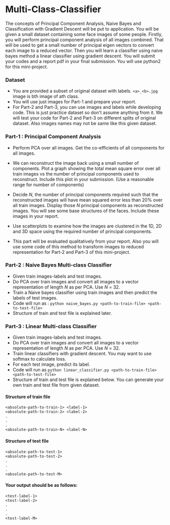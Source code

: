 # Multi-Class-Classifier

The concepts of Principal Component Analysis,
Naive Bayes and Classification with Gradient Descent will be put to
application. You will be given a small dataset containing some face
images of some people. Firstly, you will perform principal component
analysis of all images combined. That will be used to get a small
number of principal eigen vectors to convert each image to a reduced
vector. Then you will learn a classifier using naive bayes method a
linear classifier using gradient descent. You will submit your codes and
a report pdf in your final submission. You will use python2 for this
mini-project.

### Dataset
- You are provided a subset of original dataset with labels. `<a>_<b>.jpg`
  image is bth image of ath class.
- You will use just images for Part-1 and prepare your report.
- For Part-2 and Part-3, you can use images and labels while developing code.
  This is just practice dataset so don't assume anything from it. We will
  test your code for Part-2 and Part-3 on different splits of original dataset.
  Also images names may not be same like this given dataset.

### Part-1 : Principal Component Analysis

- Perform PCA over all images. Get the co-efficients of all components for
  all images.

- We can reconstruct the image back using a small number of components.
  Plot a graph showing the total mean square error over all train images
  vs the number of principal components used to reconstruct. Include
  this plot in your submission. (Use a reasonable range for number of components)

- Decide $N$, the number of principal components required such that the
  reconstructed images will have mean squared error less than 20% over
  all train images. Display those $N$ principal components as
  reconstructed images.  You will see some base structures of the
  faces. Include these images in your report.

- Use scatterplots to examine how the images are clustered in the 1D, 2D
  and 3D space using the required number of principal components.

- This part will be evaluated qualitatively from your report. Also you will
  use some code of this method to transform images to reduced representation
  for Part-2 and Part-3 of this mini-project.

### Part-2 : Naive Bayes Multi-class Classifier

- Given train images-labels and test images.
- Do PCA over train images and convert all images to a vector
  representation of length $N$ as per PCA. Use $N$ = 32.
- Train a Naive bayes classifier using train images and then predict the
  labels of test images.
- Code will run as : `python naive_bayes.py <path-to-train-file> <path-to-test-file>`
- Structure of train and test file is explained later.

### Part-3 : Linear Multi-class Classifier

- Given train images-labels and test images.
- Do PCA over train images and convert all images to a vector
  representation of length $N$ as per PCA. Use $N$ = 32.
- Train linear classifiers with gradient descent. You may want to use
  softmax to calculate loss.
- For each test image, predict its label.
- Code will run as `python linear_classifier.py <path-to-train-file> <path-to-test-file>`
- Structure of train and test file is explained below. You can generate
  your own train and test file from given dataset.

#### Structure of train file
```
<absolute-path-to-train-1> <label-1>
<absolute-path-to-train-2> <label-2>
.
.
.
<absolute-path-to-train-N> <label-N>
```

#### Structure of test file
```
<absolute-path-to-test-1>
<absolute-path-to-test-2>
.
.
.
<absolute-path-to-test-M>
```

#### Your output should be as follows:
```
<test-label-1>
<test-label-2>
.
.
.
<test-label-M>
```

